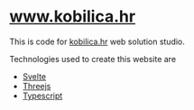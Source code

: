# www.kobilica.hr

This is code for [kobilica.hr](https://www.kobilica.hr/) web solution studio.

Technologies used to create this website are

- [Svelte](https://svelte.dev/)
- [Threejs](https://threejs.org/)
- [Typescript](https://www.typescriptlang.org/)
